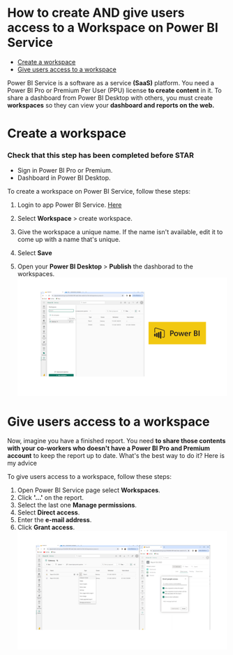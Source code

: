 How to create AND give users access to a Workspace on Power BI Service
============
- [Create a workspace](02-Create-A-Workspace.md#Create-a-workspace)
- [Give users access to a workspace](02-Create-A-Workspace.md#Give-users-access-to-a-workspace)

Power BI Service is a software as a service **(SaaS)** platform. You need a Power BI Pro or Premium Per User (PPU) license **to create content** in it. To share a dashboard from Power BI Desktop with others, you must create **workspaces** so they can view your **dashboard and reports on the web.**<br>

# Create a workspace
### Check that this step has been completed before STAR
- Sign in Power BI Pro or Premium.
- Dashboard in Power BI Desktop. 

To create a workspace on Power BI Service, follow these steps:
1. Login to app Power BI Service. [Here](https://login.microsoftonline.com/common/oauth2/v2.0/authorize?client_id=871c010f-5e61-4fb1-83ac-98610a7e9110&scope=https%3A%2F%2Fanalysis.windows.net%2Fpowerbi%2Fapi%2F.default%20openid%20profile%20offline_access&redirect_uri=https%3A%2F%2Fapp.powerbi.com%2Fsignin&client-request-id=653cfea5-9724-4fe6-a9f2-1840462e1376&response_mode=fragment&response_type=code&x-client-SKU=msal.js.browser&x-client-VER=2.25.0&client_info=1&code_challenge=ygO61d38qkjG56hkyI6iiPKOyaZ6umrbSS7GPfPzoTg&code_challenge_method=S256&nonce=5a032593-81a7-430b-ae9a-ffc379e1ba75&state=eyJpZCI6ImIzMzMyN2E2LTI5MzAtNDcwNC1iNDQ5LWI3NWJiNzFjMjQyMiIsIm1ldGEiOnsiaW50ZXJhY3Rpb25UeXBlIjoicmVkaXJlY3QifX0%3D%7C1700283798542.3%3B1700283798543%3B1700283798125.6&site_id=500453&nux=1)

2. Select **Workspace** > create workspace.
3. Give the workspace a unique name. If the name isn't available, edit it to come up with a name that's unique.
4. Select **Save**
5. Open your **Power BI Desktop** > **Publish** the dashborad to the workspaces.
![0](/images/1-Work.png)

# Give users access to a workspace
Now, imagine you have a finished report. You need **to share those contents with your co-workers who doesn't have a Power BI Pro and Premium account** to keep the report up to date. What's the best way to do it? Here is my advice<br>

To give users access to a workspace, follow these steps:
1. Open Power BI Service page select **Workspaces**.
2. Click **'...'** on the report.
3. Select the last one **Manage permissions**.
4. Select **Direct access**.
5. Enter the **e-mail address**.
6. Click **Grant access**.
![0](/images/2-Work.png)


